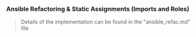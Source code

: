 ### Ansible Refactoring & Static Assignments (Imports and Roles)

> Details of the implementation can be found in the "ansible_refac.md" file 


